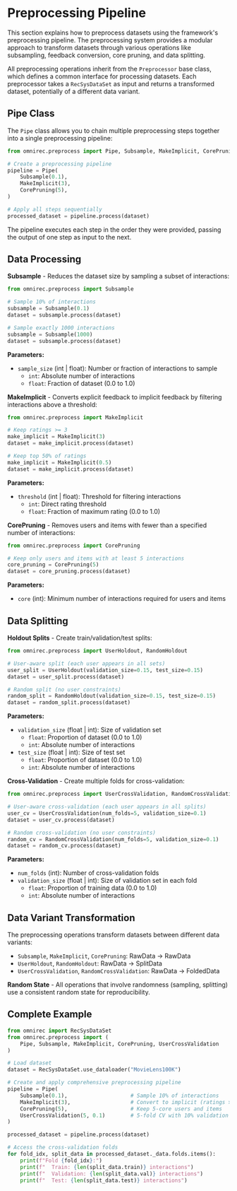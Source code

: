 # Preprocessing Pipeline

This section explains how to preprocess datasets using the framework's preprocessing pipeline. The preprocessing system provides a modular approach to transform datasets through various operations like subsampling, feedback conversion, core pruning, and data splitting.

All preprocessing operations inherit from the `Preprocessor` base class, which defines a common interface for processing datasets. Each preprocessor takes a `RecSysDataSet` as input and returns a transformed dataset, potentially of a different data variant.

## Pipe Class

The `Pipe` class allows you to chain multiple preprocessing steps together into a single preprocessing pipeline:

```python
from omnirec.preprocess import Pipe, Subsample, MakeImplicit, CorePruning

# Create a preprocessing pipeline
pipeline = Pipe(
    Subsample(0.1),
    MakeImplicit(3),
    CorePruning(5),
)

# Apply all steps sequentially
processed_dataset = pipeline.process(dataset)
```

The pipeline executes each step in the order they were provided, passing the output of one step as input to the next.

## Data Processing

**Subsample** - Reduces the dataset size by sampling a subset of interactions:

```python
from omnirec.preprocess import Subsample

# Sample 10% of interactions
subsample = Subsample(0.1)
dataset = subsample.process(dataset)

# Sample exactly 1000 interactions
subsample = Subsample(1000)
dataset = subsample.process(dataset)
```

**Parameters:**
- `sample_size` (int | float): Number or fraction of interactions to sample
  - `int`: Absolute number of interactions
  - `float`: Fraction of dataset (0.0 to 1.0)

**MakeImplicit** - Converts explicit feedback to implicit feedback by filtering interactions above a threshold:

```python
from omnirec.preprocess import MakeImplicit

# Keep ratings >= 3
make_implicit = MakeImplicit(3)
dataset = make_implicit.process(dataset)

# Keep top 50% of ratings
make_implicit = MakeImplicit(0.5)
dataset = make_implicit.process(dataset)
```

**Parameters:**
- `threshold` (int | float): Threshold for filtering interactions
  - `int`: Direct rating threshold
  - `float`: Fraction of maximum rating (0.0 to 1.0)

**CorePruning** - Removes users and items with fewer than a specified number of interactions:

```python
from omnirec.preprocess import CorePruning

# Keep only users and items with at least 5 interactions
core_pruning = CorePruning(5)
dataset = core_pruning.process(dataset)
```

**Parameters:**
- `core` (int): Minimum number of interactions required for users and items

## Data Splitting

**Holdout Splits** - Create train/validation/test splits:

```python
from omnirec.preprocess import UserHoldout, RandomHoldout

# User-aware split (each user appears in all sets)
user_split = UserHoldout(validation_size=0.15, test_size=0.15)
dataset = user_split.process(dataset)

# Random split (no user constraints)
random_split = RandomHoldout(validation_size=0.15, test_size=0.15)
dataset = random_split.process(dataset)
```

**Parameters:**
- `validation_size` (float | int): Size of validation set
  - `float`: Proportion of dataset (0.0 to 1.0)
  - `int`: Absolute number of interactions
- `test_size` (float | int): Size of test set
  - `float`: Proportion of dataset (0.0 to 1.0)
  - `int`: Absolute number of interactions

**Cross-Validation** - Create multiple folds for cross-validation:

```python
from omnirec.preprocess import UserCrossValidation, RandomCrossValidation

# User-aware cross-validation (each user appears in all splits)
user_cv = UserCrossValidation(num_folds=5, validation_size=0.1)
dataset = user_cv.process(dataset)

# Random cross-validation (no user constraints)
random_cv = RandomCrossValidation(num_folds=5, validation_size=0.1)
dataset = random_cv.process(dataset)
```

**Parameters:**
- `num_folds` (int): Number of cross-validation folds
- `validation_size` (float | int): Size of validation set in each fold
  - `float`: Proportion of training data (0.0 to 1.0)
  - `int`: Absolute number of interactions

## Data Variant Transformation

The preprocessing operations transform datasets between different data variants:

- `Subsample`, `MakeImplicit`, `CorePruning`: RawData → RawData
- `UserHoldout`, `RandomHoldout`: RawData → SplitData  
- `UserCrossValidation`, `RandomCrossValidation`: RawData → FoldedData

**Random State** - All operations that involve randomness (sampling, splitting) use a consistent random state for reproducibility.

## Complete Example

```python
from omnirec import RecSysDataSet
from omnirec.preprocess import (
    Pipe, Subsample, MakeImplicit, CorePruning, UserCrossValidation
)

# Load dataset
dataset = RecSysDataSet.use_dataloader("MovieLens100K")

# Create and apply comprehensive preprocessing pipeline
pipeline = Pipe(
    Subsample(0.1),                    # Sample 10% of interactions
    MakeImplicit(3),                   # Convert to implicit (ratings >= 3)
    CorePruning(5),                    # Keep 5-core users and items
    UserCrossValidation(5, 0.1)        # 5-fold CV with 10% validation
)

processed_dataset = pipeline.process(dataset)

# Access the cross-validation folds
for fold_idx, split_data in processed_dataset._data.folds.items():
    print(f"Fold {fold_idx}:")
    print(f"  Train: {len(split_data.train)} interactions")
    print(f"  Validation: {len(split_data.val)} interactions")
    print(f"  Test: {len(split_data.test)} interactions")
```
